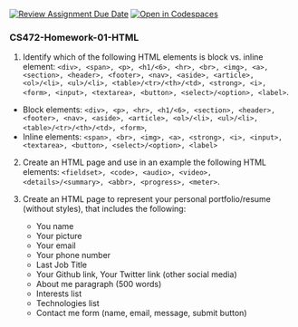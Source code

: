[![Review Assignment Due Date](https://classroom.github.com/assets/deadline-readme-button-22041afd0340ce965d47ae6ef1cefeee28c7c493a6346c4f15d667ab976d596c.svg)](https://classroom.github.com/a/h0nMjuRy)
[![Open in Codespaces](https://classroom.github.com/assets/launch-codespace-2972f46106e565e64193e422d61a12cf1da4916b45550586e14ef0a7c637dd04.svg)](https://classroom.github.com/open-in-codespaces?assignment_repo_id=16809407)
### CS472-Homework-01-HTML
1. Identify which of the following HTML elements is block vs. inline element: ```<div>, <span>, <p>, <h1/<6>, <hr>, <br>, <img>, <a>, <section>, <header>, <footer>, <nav>, <aside>, <article>, <ol>/<li>, <ul>/<li>, <table>/<tr>/<th>/<td>, <strong>, <i>, <form>, <input>, <textarea>, <button>, <select>/<option>, <label>```.

- Block elements:  ```<div>, <p>, <hr>, <h1/<6>, <section>, <header>, <footer>, <nav>, <aside>, <article>, <ol>/<li>, <ul>/<li>, <table>/<tr>/<th>/<td>, <form>```,
- Inline elements: ```<span>, <br>, <img>, <a>, <strong>, <i>, <input>, <textarea>, <button>, <select>/<option>, <label>```

2. Create an HTML page and use in an example the following HTML elements: ```<fieldset>, <code>, <audio>, <video>, <details>/<summary>, <abbr>, <progress>, <meter>```.

4. Create an HTML page to represent your personal portfolio/resume (without styles), that includes the following:
   * You name
   * Your picture
   * Your email
   * Your phone number
   * Last Job Title
   * Your Github link, Your Twitter link (other social media)
   * About me paragraph (500 words)
   * Interests list
   * Technologies list
   * Contact me form (name, email, message, submit button)




